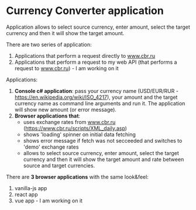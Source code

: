 # Currency Converter application
Application allows to select source currency, enter amount, select the target currency and then it will show the target amount.

There are two series of application:

1. Applications that perform a request directly to www.cbr.ru
1. Applications that perform a request to my web API (that performs a request to www.cbr.ru) - I am working on it

Applications:

1. **Console c# application**: pass your currency name (USD/EUR/RUR - https://en.wikipedia.org/wiki/ISO_4217), your amount and the target currency name as command line arguments and run it. The application will show new amount (or error message).
1. **Browser applications that**:
   - uses exchange rates from www.cbr.ru (https://www.cbr.ru/scripts/XML_daily.asp)
   - shows 'loading' spinner on initial data fetching
   - shows error message if fetch was not secceeded and switches to 'demo' exchange rates
   - allows to select source currency, enter amount, select the target currency and then it will show the target amount and rate between source and target currencies.

There are **3 browser applications** with the same look&feel:
1. vanilla-js app
1. react app
1. vue app - I am working on it
